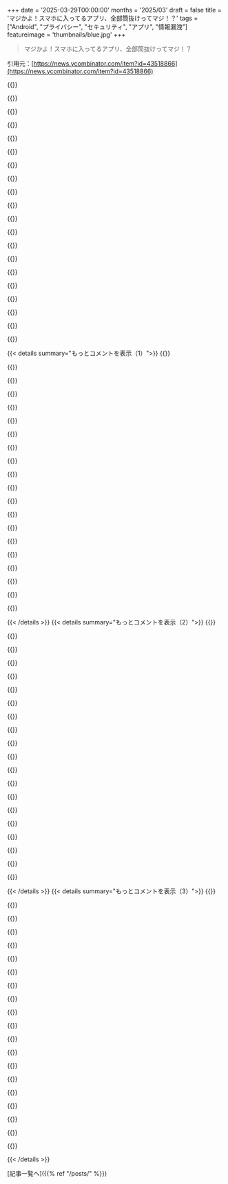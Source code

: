 +++
date = '2025-03-29T00:00:00'
months = '2025/03'
draft = false
title = 'マジかよ！スマホに入ってるアプリ、全部筒抜けってマジ！？'
tags = ["Android", "プライバシー", "セキュリティ", "アプリ", "情報漏洩"]
featureimage = 'thumbnails/blue.jpg'
+++

> マジかよ！スマホに入ってるアプリ、全部筒抜けってマジ！？

引用元：[https://news.ycombinator.com/item?id=43518866](https://news.ycombinator.com/item?id=43518866)

{{<matomeQuote body="ACTION_MAINの抜け穴については以前にも書かれてるよ。https://commonsware.com/blog/2020/04/05/android-r-package-vi...　Googleはこれを修正する気がないみたい。Android VDPに権限バイパスとして提出したらどうなるかな？作者によるバイパスに関するSOの質問もあるよ。https://stackoverflow.com/q/79527331" userName="captn3m0" createdAt="2025-03-30T02:37:34" color="">}}

{{<matomeQuote body="ACTION_MAINの抜け穴は、宣言するアプリにランチャーになることを義務付ければ最終的には修正できるかもね。正当な連携には、もっと具体的なintentが必要だと思う。もし変なゲームがデフォルトランチャーになるか聞かれたら、ユーザーは警戒して報告するか、間違って選択してホーム画面が壊れてPlay Storeで報告されると思う。ランチャークラスのアプリとして公開するには、自動テストとか面倒な要件も増えるはず。" userName="fluidcruft" createdAt="2025-03-30T15:49:27" color="#38d3d3">}}

{{<matomeQuote body="それはいいね。" userName="robertlagrant" createdAt="2025-03-31T14:31:50" color="">}}

{{<matomeQuote body="＞Googleはこれを修正する気がないんだね。<br>だからXPL-Extended（と以前のXPrivacyLua）みたいなプロジェクトが絶対に必要なんだ。これなしでAndroidスマホは使えない。" userName="3abiton" createdAt="2025-03-30T04:13:33" color="#ff5c5c">}}

{{<matomeQuote body="＞情報セキュリティのコミュニティが常に失敗するのは、自分とは違うニーズや優先順位を持つ人、時間がない人や技術力がない人も、プライバシーとセキュリティに値するってこと。<br>https://hachyderm.io/@evacide/114184706291051769" userName="rollcat" createdAt="2025-03-30T15:27:52" color="#785bff">}}

{{<matomeQuote body="XPrivactLuaや他のXposedMod/Magisk拡張機能はアプリのサンドボックスをぶっ壊すから、usereng/engビルド（テストデバイス）での実行を制限した方がいいよ。prodビルド（ユーザーデバイス）では、Work Profiles（GrapheneOSは最大31個まで並行してサポート）かPrivate Spaces（Android 15以降）を使って、アプリ同士を完全に隔離するのがおすすめ。" userName="ignoramous" createdAt="2025-03-30T08:21:23" color="">}}

{{<matomeQuote body="アプリのサンドボックスの受益者は誰？ユーザー？それとも企業？ユーザーなら、悪意のあるプロセスがアプリを改ざんできないから。企業なら、ユーザーがアプリを改造できないようにして、純粋な消費者にするから。技術に詳しい人にとっては後者の方が正確だと思うし、サンドボックスをぶっ壊してプロセスをいじるのは非常に重要だと思う。広告ブロッカーを注入したり、自動化したり、外観を変更したり。ユーザーにはそうする権利があるべき。" userName="v1ne" createdAt="2025-03-30T11:06:29" color="#38d3d3">}}

{{<matomeQuote body="私はユーザーだよ。<br>悪意のあるアプリは審査をすり抜けてくるし、安全じゃないコンテンツを処理しないといけない正直なアプリもある。脆弱性があってもアプリだけに影響するように、スマホの全部が危険に晒されないようにしないと。強力なサンドボックス、メモリと実行保護が安全な方法だよ。サンドボックスを破壊することが、消費者の権利とどう関係あるの？Lucky Patcherみたいにパッチを当ててリパックできるじゃん。" userName="subscribed" createdAt="2025-03-30T11:53:42" color="#ff33a1">}}

{{<matomeQuote body="＞技術に詳しい人がAndroidを改造したいなら、Pixelみたいにブートローダーのロック解除と再ロックをサポートするAndroidデバイスを買って、CalyxOS/GrapheneOS usereng/engビルドを焼くべき。" userName="ignoramous" createdAt="2025-03-30T14:10:38" color="#38d3d3">}}

{{<matomeQuote body="Googleが作った流れは、modderにとってすごく敵対的になってる。セキュリティと利便性のトレードオフになってるんだよね。昔のAndroidはそうじゃなかったのに。CyanogenModの機能がPure Androidを超えてた時代が懐かしい。GAppsの制限からPlay Integrityまで、自分の好みに合わせたAndroid OSを作って、銀行や決済アプリを使うのがほぼ不可能になった。Googleのせいで2台持ちだよ。" userName="3abiton" createdAt="2025-04-01T23:30:58" color="">}}

{{<matomeQuote body="ContactsとかStorageみたいに、App List Scopesが待ち遠しいね。マジで早くしてほしい。イギリスの銀行は、いくつか口座持ってるところ全部、アプリのリストを本部に送ってるんだって。Revolutが起動しなくなった時に気づいた。NatwestとNationwideはデータ収集の前に教えてくれるけど、気にしてないみたい。結局、バンキングアプリは専用のプロファイルに閉じ込めることになったけど、もっと閉じ込めたいわ。" userName="subscribed" createdAt="2025-03-30T11:49:23" color="#45d325">}}

{{<matomeQuote body="NatWestのこと言ってるね。NoRoot FirewallでNatWestがFacebookと頻繁に通信してるのを見たことあるよ(Android)。もちろんFacebookとInstagramのIP範囲は全部ブロックしてるけどさ。なんで銀行がFacebookにアプリを起動したことを伝える必要があるんだよ？！ありえない！これがiOSを使わない理由。ファイアウォールがないし(batterygateスキャンダルもあったし)。" userName="HenryBemis" createdAt="2025-03-30T14:34:44" color="#ff5733">}}

{{<matomeQuote body="Android 14だけど、F-DroidのInsularかPlay StoreのIslandってアプリに満足してるよ。アプリのインスタンスを好きなだけインストールできて、Work Profileに表示されるから、他のインスタンスの存在を知らないんだ。" userName="saturnite" createdAt="2025-03-30T13:19:38" color="#38d3d3">}}

{{<matomeQuote body="Work Profile機能のフロントエンドだね。<br>今はもうInsularを使うのは推奨されてないよ。A14ならShelterを使って。" userName="1oooqooq" createdAt="2025-03-30T16:19:06" color="">}}

{{<matomeQuote body="root化のセキュリティリスクについて、すごく参考になる説明を見つけたよ。<br>https://madaidans-insecurities.github.io/android.html<br><br>サンドボックスについても説明してくれてる。" userName="schnatterer" createdAt="2025-03-30T13:11:12" color="">}}

{{<matomeQuote body="そのリンク、なんか意図があるみたい。説明が雑すぎる(例えば、root化したスマホが本質的にセキュリティ境界を壊してるのか、それとも[Linuxみたいに]実装にバグがなければ安全なのかを全く区別してない)。自分のデバイスの主権を求めるユーザーに、崖から飛び降りろって言ってるみたい。" userName="dataflow" createdAt="2025-03-30T17:42:18" color="#38d3d3">}}

{{<matomeQuote body="dataflowが言ってるように、あのサイトは意図があるよね。Android v4からずっとroot化してるけど、問題ないよ。むしろ、スマホから削除したクソアプリのせいで攻撃リスクが減って、root化のリスクをある程度相殺してると思う。<br>もちろん、みんなにroot化を勧めてるわけじゃない。最近は、テック系の友達にも勧めなくなったよ(相談されたら別だけど)。<br>root化してる人は、スマホを完全にコントロールできるって知ってるよね。例えば、トラッカーがたくさん入ってるけど、他に選択肢がないアプリとか。root化すれば、開発者の思うがままじゃなくて、自分のやりたいように使えるんだ。<br>root化にはリスクもあるけど、メリットの方が大きい。" userName="hilbert42" createdAt="2025-03-31T03:32:36" color="#785bff">}}

{{<matomeQuote body="Madaidanの記事は“セキュリティ至上主義”で有名で、ユーザーの自由を犠牲にしてることが多い。プライバシーを考えると現実的じゃないよね。デバイスを“改ざん”から守るだけのセキュリティに何の意味があるの？もちろん、セキュリティが高い方が良いけど、まずはスパイ行為をやめてほしい。完璧なセキュリティがあれば、Googleだけが全てのデータにアクセスできて、Googleだけがデータ収集を止められるってこと。" userName="max-privatevoid" createdAt="2025-03-30T18:52:05" color="#ff5c5c">}}

{{<matomeQuote body="rootアクセスの危険性について、もう一つ見つけたことを追加したい。<br>＞The term [rooting] generally also includes the functionality for making runtime code patches (eg. with Zygisk) and making runtime filesystem modifications (eg. Magisk modules).<br>＞Out of the many root-enabled apps I've studied or reverse engineered, the vast majority fail to handle arbitrary inputs properly (especially filenames). For example, some root-supporting file managers turn a seemingly benign action like listing a directory into local privilege escalation. This is trivially exploitable, especially with browsers auto-downloading files with server-provided filenames to /sdcard/Download/.<br>＞To avoid repeated root access UI prompts, some apps spawn a long-running shell session, write commands to stdin, and rely on parsing stdout and searching for the shell prompt to determine when commands complete. This approach is prone to desync, which can lead to commands being skipped or other inputs being interpreted as commands.<br>＞All in all, I simply do not trust most root-enabled apps to not leave a gaping security hole, so I avoid them entirely. There are apps that do handle root access in what I would consider a more proper way, by spawning a daemon as root and then talking to the daemon over a well defined binary protocol. Unfortunately, this approach is the extreme minority。<br>要するにroot化アプリは信用ならないってことだね。" userName="schnatterer" createdAt="2025-03-31T19:18:07" color="#45d325">}}

{{<matomeQuote body="root権限好きな人として言いたいのは、GrapheneOSとかCalyxOSみたいなディストリとか、VPN経由のrootなしフィルタリングも選択肢としてあるってことだよね。バックアップさえあれば、rootなしでも普段の生活なんとかなるかも。どうしてもって時はroot化して、OTAアップデートでまたroot化解除すればいいし:D<br><br>https://github.com/schnatterer/rooted-graphene/<br>GrapheneOSにはSeedvaultより良いバックアップ機能を提供してほしいな。" userName="schnatterer" createdAt="2025-03-31T19:14:58" color="">}}

{{< details summary="もっとコメントを表示（1）">}}
{{<matomeQuote body="Androidチームによる、もっと最近の(2023年)サンドボックスと隔離の概要はここにあるよ:<br>https://arxiv.org/html/1904.05572v3/<br>(セクション4.3)" userName="ignoramous" createdAt="2025-03-30T14:18:46" color="">}}

{{<matomeQuote body="＞Androidのセキュリティ設計は基本的に、複数パーティ認証モデルに基づいているんだって。つまり、関係者全員が承認した場合にのみアクションが実行されるってこと。<br>＞関係者っていうのは、ユーザー、プラットフォーム、開発者（コンテンツプロデューサーやサービスプロバイダーを暗黙的に表している）のこと。誰か1人でも拒否権を行使できる。<br>これってユーザーにとってアンチじゃない？アプリ開発者が私の決定を拒否できるって明言してるじゃん…" userName="NotPractical" createdAt="2025-03-30T18:15:19" color="#38d3d3">}}

{{<matomeQuote body="責任共有モデルでは、そういう拒否権もアリなんじゃない？エンドユーザー（アプリからしたら泥棒かスパイかサルか、ほんとにデバイスの所有者かなんてわからない）がアクションを承認したからって、OSとアプリが承認する必要はないわけだし。 power userには厳しいのはわかるけど、Androidは全人類の50%が使ってて、“sudo make me a sandwich”レベルのコントロールを求めてる人がどれだけいるかなんて、誰にもわからないでしょ。" userName="ignoramous" createdAt="2025-03-31T13:56:56" color="">}}

{{<matomeQuote body="リンクありがとう。package visibility restrictionの導入以来、抜け穴は既にあって、ほとんどの人がその抜け穴を知ってるみたいだね。<br>＞Googleはこれを修正することを拒否している<br>Googleのエンジニアがこの広く使われている抜け穴を知らないとは思えないけど、修正を拒否したっていうソースはあるの？" userName="nexle" createdAt="2025-03-30T03:09:07" color="#ff33a1">}}

{{<matomeQuote body="その抜け穴は5年前に公開されてから、ずっと修正されてないじゃん。Googleの誰かに、修正を拒否してるって公式文書に書いてもらわないとダメなの？" userName="AznHisoka" createdAt="2025-03-30T03:30:27" color="">}}

{{<matomeQuote body="＞修正を拒否している<br>Googleは、Private SpaceとWork Profileで、(互換性を壊さずに)同じような隔離の問題に対処してるよ:<br>https://source.android.com/docs/security/features/private-sp..." userName="ignoramous" createdAt="2025-03-30T03:57:37" color="">}}

{{<matomeQuote body="セキュリティの問題なら、月例セキュリティパッチでリリースするべきだよね。Private Spaceも根本的な問題を解決してるとは思えない。4つのアプリがあって、互いに知られたくないなら、1つをメインプロファイル、ワークプロファイル、アプリロッカーに入れれば、最後の1つを入れる場所がなくなっちゃう。アプリロッカーの仕組みは、何十個ものサンドボックスには対応できないんだよ。" userName="whs" createdAt="2025-03-30T08:49:23" color="#ff5c5c">}}

{{<matomeQuote body="そういう答えを求めてないのはわかってるんだけど、ユーザープロファイルを使えるよ。標準のAOSP Androidでも複数のユーザーを作れるし、特定のAOSP由来のものなら、通知の転送もできる。Application List Scopesが追加されるまでは（ロードマップにあると思うけど）、ユーザーが連絡先リストの特定の連絡先だけ、ストレージ内の特定のフォルダだけをアプリに嘘をつけるのと同じようにね。" userName="subscribed" createdAt="2025-03-30T11:57:27" color="">}}

{{<matomeQuote body="悪意があるよね。明らかに報告された脆弱性を回避するために、複雑すぎる機能をリリースし続けて、power userを黙らせて、企業のシステム管理者を喜ばせてるんだ。残りの99.9%のユーザーは脆弱性を抱えたまま。広告ネットワークにとっては非常に有利。Androidを維持してる広告ネットワークがそうするのは当然だよね。" userName="1oooqooq" createdAt="2025-03-30T16:22:01" color="#45d325">}}

{{<matomeQuote body="AndroidのVDPに提出するのは良い考えだと思うけど、「意図通り」って言われて終わるかもね。" userName="ErigmolCt" createdAt="2025-03-30T09:56:13" color="">}}

{{<matomeQuote body="理想的なのは（俺的には「意図通り」）、例えば5個のアプリをmanifestでサポートして、開発者がもっと必要ならGoogleに例外申請する（AWSの制限緩和みたいに）。アプリごとに理由を添えて。" userName="gregw2" createdAt="2025-03-30T13:24:55" color="">}}

{{<matomeQuote body="みんな忘れちゃってるかもしれないけど、Androidはもともと相互運用性を念頭に置いて設計されたんだよね。システム開発もコミュニティの意見も、こんなに変わっちゃったのが悲しい。" userName="TeMPOraL" createdAt="2025-03-30T14:13:52" color="">}}

{{<matomeQuote body="「この修正を拒否した」ってどういうこと？Googleは、そのフィルターを要求するアプリの公開を拒否するよ。Playストアのlauncher以外は。" userName="izacus" createdAt="2025-03-30T03:48:20" color="#785bff">}}

{{<matomeQuote body="それって、記事の47個中31個のアプリがこのフィルターを持っていたって主張と矛盾してない？" userName="whatevertrevor" createdAt="2025-03-30T04:29:47" color="#38d3d3">}}

{{<matomeQuote body="「似たような」ってことは、言ってることが本当じゃないってこと？" userName="cAtte_" createdAt="2025-03-30T05:37:42" color="">}}

{{<matomeQuote body="筆者は、このハックが広く使われていて、PlayストアのSnapchatやFacebookなどのアプリにも含まれているって言ってるね。" userName="jim201" createdAt="2025-03-30T04:11:50" color="">}}

{{<matomeQuote body="HSBC銀行のアプリがこれを使ってて、Playストアにあるよ。" userName="Mindwipe" createdAt="2025-03-30T10:33:44" color="#ff5733">}}

{{<matomeQuote body="どうしてもネイティブの「アプリ」が必要な理由がマジでわからん。いまだに、ウェブサイト/ウェブアプリで済むアプリしか見たことないわ。むしろウェブアプリの方が良くなる場合が多いと思う。<br>アプリのメリットは、開発者がいらない個人情報にアクセスできることくらい。<br>あと「App Store」に出せること。でも「App Store」なんてApple/Googleが売上の分け前をかすめ取るための不必要なコンセプトじゃん。<br>ウェブブラウザはサンドボックスも優秀だし（完璧じゃないけど）、審査料もかからないし、誰でもアクセスできる。" userName="turblety" createdAt="2025-03-30T05:53:28" color="#ff5733">}}

{{<matomeQuote body="シンプルで使いやすいUXってことだね。実際、スマホのwebappってマジでイマイチなの多いじゃん？ネイティブアプリと比べるとUXが全然違うんだよね。テキスト選択させないでほしいし、毎回pull to refreshとかマジ勘弁。あと、左スワイプで前のページに戻るのとかもやめてほしい。回避策はあるんだろうけど、Silk libraryってのが結構ネイティブに近いらしいよ。でも、有料ってのが、やっぱ簡単じゃないってことだよね。" userName="xxprogamerxy" createdAt="2025-03-30T07:35:24" color="#ff5733">}}

{{<matomeQuote body="＞テキスト選択させないでほしいとか、pull to refreshとか、左スワイプで前のページに戻るとか”マジで意味不明。テキスト選択できないのとか、マジで敵意しか感じない。ただの嫌がらせでしょ？あと、複数ページ開けないのもクソ。まじで作業効率落ちるわ。ネイティブアプリのUXはゴミだけど、ネイティブだからってわけじゃないんだよね。デスクトップアプリは、まだマシなのあるし。モバイルのUXパターンとかUIフレームワークが悪いんだよ。" userName="fauigerzigerk" createdAt="2025-03-30T09:00:04" color="">}}


{{< /details >}}
{{< details summary="もっとコメントを表示（2）">}}
{{<matomeQuote body="MacOSのネイティブアプリって、基本的にボタンとかのクリックできる要素以外はテキスト選択できるよね。" userName="tshaddox" createdAt="2025-03-30T14:31:06" color="">}}

{{<matomeQuote body="ブラウザアプリにも良いところはあるよ。<br>・テキスト選択できる<br>・拡大縮小できる<br>・広告ブロッカー使える<br>・ソースコード見れる<br><br>ネイティブアプリのメリットは<br>・動作がスムーズ(ナビゲーション、スクロール、アニメーションとか)<br>・パフォーマンスが良い(JavaScriptはネイティブに勝てない)<br>・ハードウェア使える(オーディオ、ビデオとか)。ブラウザじゃできないことたくさんある<br>・ウィジェット便利<br>・アプリのアイコンが目印になるから、サイトよりアプリをプッシュする" userName="mojuba" createdAt="2025-03-30T08:12:35" color="#ff33a1">}}

{{<matomeQuote body="言ってることは、ちゃんと開発されたPWAでもできるよ。もちろん、ウィジェットとか、もっと深いシステム連携(電話のコントロールとか)は無理だけどね。" userName="blacklight" createdAt="2025-03-30T09:17:27" color="#38d3d3">}}

{{<matomeQuote body="ブラウザで本格的な音楽シンセ作ってみたら？バッテリーすぐなくなると思うけど。" userName="mojuba" createdAt="2025-03-30T12:11:24" color="">}}

{{<matomeQuote body="＞ブラウザアプリの利点”って言ってるけど、Webアプリが今のUIに向いてない技術で作られてるからそうなってるだけじゃん？テキストを処理するエンジンが、無理やりUIのレンダリングエンジンやってるみたいなもん。<br><br>つまり<br>・ボタンとかまで全部選択できる<br>・拡大縮小でUX崩壊する。開発者がdisableにするか、ハックする必要がある<br><br>ブログならいいけど、UIには向いてない" userName="divan" createdAt="2025-03-30T13:42:00" color="#ff5733">}}

{{<matomeQuote body="＞テキスト選択できないのは”UXが悪いだけじゃなくて、マジでユーザーに敵対してる。" userName="nodar86" createdAt="2025-03-30T13:22:31" color="">}}

{{<matomeQuote body="UIでテキスト選択したいと思ったことないなー。昔、エラーメッセージをコピーしたかったことはあったけど、選択できなくてもコピーできたし。<br>メニューバーとか、テキストボックスのラベルとか、ダイアログのタイトルとか、間違って選択したくないし。" userName="crazygringo" createdAt="2025-03-30T14:24:21" color="">}}

{{<matomeQuote body="いやいや、具体的な例がないのは弱点だって。てか、人の気持ちを決めつけるなんてマジありえなくない？個人的な話にするならさ。そもそも、なんでメニューのラベルを選べる必要があるの？そんなの、今まで使ったどのOSにもないじゃん。変えたいなら理由を説明すべきじゃね？HNで人を批判するより、何か役に立つ情報を提供してよ。少なくとも俺は自分の経験を話したし、それもデータの一つじゃん。自分の経験を語るのがエゴなの？" userName="crazygringo" createdAt="2025-03-30T19:15:41" color="">}}

{{<matomeQuote body="例えば、日本に行って日本語のアプリを使うことになったとするじゃん？そしたら、翻訳するためにテキストを選択することすらできなくて超イライラすると思うよ。少なくとも最近のAndroidには、アプリ切り替え画面でテキストを選択できるOCRみたいな機能があるけどね。" userName="nazgul17" createdAt="2025-03-30T21:29:38" color="#ff5c5c">}}

{{<matomeQuote body="一部の機能を無効にできないブラウザを作ってる会社の動機って何なんだろうね？それって、ネイティブアプリの方がずっと優れてるってことじゃん（例えば、Safariのスワイプで戻る機能とか。10万回以上スワイプバックしてるけど、一度も意図的にやったことないし）。" userName="jonplackett" createdAt="2025-03-30T08:49:11" color="">}}

{{<matomeQuote body="＞I have never ever swiped back intentionally in over 100000 swipe backs<br>それマジな質問だけど、スワイプバックするときって、何がしたいの？" userName="rezonant" createdAt="2025-03-30T11:25:00" color="">}}

{{<matomeQuote body="それってマジで奇妙な意見だよね。ノートPCにネイティブアプリがある理由もないって言いたいの？それって、本質的には同じことじゃん。ネイティブアプリにしかできないことってたくさんあるんだよ。例えば、重いビデオやオーディオ編集、大量のRAMの使用、GPUコンピューティングの利用とか。ブラウザじゃ無理でしょ。" userName="jb1991" createdAt="2025-03-30T09:13:40" color="#45d325">}}

{{<matomeQuote body="デスクトップでは生産的な作業をするから、アプリにはネイティブな機能が必要なんだよ。モバイルアプリは主に消費、表示、閲覧がメインで、複雑なインタラクションはないじゃん。" userName="nsonha" createdAt="2025-03-31T16:16:39" color="">}}

{{<matomeQuote body="コンテンツ制作にiPadを使ってる人も多いよ。ちょっと視野が狭いんじゃない？iPhoneで撮影された長編映画もあるし、少なくとも2本はOscar受賞監督が撮ってるんだよ！モバイルブラウザで撮ったんじゃないよ。" userName="jb1991" createdAt="2025-03-31T17:05:42" color="#ff5733">}}

{{<matomeQuote body="＞I still、will never understand the need for native “Apps”。 To this day、I have never seen an “App” that couldn’t simply have been a website/webapp。<br>ネイティブアプリとWebアプリが両方ともiOSで使える場合、バッテリーの消費量や動作の遅さに大きな違いがあることが多いよね。あと、他の人も言ってるように、オフラインで使えるアプリも欲しいし、例えば地図とかメモとか。<br>AppleとGoogleのやり方は好きじゃないけど、Webアプリだけになるのは未来じゃないと思うな。だから、Chromebookの代わりに本物のコンピュータを使うつもり。" userName="setopt" createdAt="2025-03-30T07:20:10" color="#ff33a1">}}

{{<matomeQuote body="＞In cases where a native app and web app are both available on iOS、there’s often a huge difference in battery usage and sluggishness。<br>マジそれな、ネイティブのInstagramがSafariで複数のサイトを見るよりもバッテリー消費が早いみたいな。<br>＞For the same reason I won’t replace my real computer with a Chromebook for the foreseeable future。<br>＞real computer<br>最近のアプリって、WebラッパーかElectronアプリばっかじゃん。" userName="wiseowise" createdAt="2025-03-30T08:12:21" color="">}}

{{<matomeQuote body="＞Where most of the modern applications are either web wrappers or Electron apps。<br>Linuxみたいな時代遅れのプラットフォームに固執してるならそうかもね。Macなら、ネイティブアプリの方がWebラッパーよりもずっとパワフルで使いやすいよ。Linuxユーザーは、ブラウザでコンピュータを使うっていう壊れたやり方を他のプラットフォームにも押し付けようとするけど、他のプラットフォームは高品質なソフトウェアに慣れてるんだよね。" userName="carlosjobim" createdAt="2025-03-30T13:20:04" color="">}}

{{<matomeQuote body="良い感じのネイティブMacアプリも減ってきてるよね。" userName="mattl" createdAt="2025-03-30T15:56:03" color="">}}

{{<matomeQuote body="PWAってオフラインでも使えるじゃん。批判する前にちゃんと理解してる？" userName="jampekka" createdAt="2025-03-30T08:12:28" color="">}}

{{<matomeQuote body="言いたいことは一部わかるよ。企業が顧客のショッピングトークン集めたり、カスタマーサービスに連絡取ったりするために出してるアプリは、ウェブサイトの方が絶対良いよね。でもオフラインで動くアプリも欲しいし、自分のデータをコントロールできないサービスに預けたくないんだよね。山とかでOsmand/Organic Mapsみたいなオフライン地図アプリ使いたいし。可能な限り、アプリはオフライン優先で作って、必要な時だけネット使うようにしてほしい。ネット必須なアプリはウェブアプリでいいじゃん。" userName="chme" createdAt="2025-03-30T07:08:53" color="#ff5733">}}


{{< /details >}}
{{< details summary="もっとコメントを表示（3）">}}
{{<matomeQuote body="マジごめん。全然わかんない。モバイルウェブってマジで使いにくいし、アプリの方が全然良いじゃん。最後にモバイルウェブでフライト予約したのいつ？ブラウザのスペース無駄じゃん？アプリなら認証情報キャッシュしてFaceIDでログインできるのに、毎回ログインとかありえない。" userName="rzz3" createdAt="2025-03-30T07:13:23" color="">}}

{{<matomeQuote body="マジで、ホテルとかフライトの予約はウェブの方が良いって。複数のウィンドウで簡単に料金とか比較できるし。アプリ使う人の気持ちがわかんない。マジでめんどくさい。" userName="wodenokoto" createdAt="2025-03-30T07:34:37" color="">}}

{{<matomeQuote body="デスクトップとスマホを比べてるじゃん。デスクトップなら色々できるけど、スマホで複数タブとかマジ無理。" userName="pasc1878" createdAt="2025-03-30T13:50:24" color="">}}

{{<matomeQuote body="＞Having to log in every time<br>それ、壊れたウェブアプリじゃん。今使ってるHacker Newsは毎回ログインしなくてもいいよ？<br>＞when the app can just cache my authentication and FaceID me<br>それも壊れたログインフォームじゃん。Hacker NewsもパスワードマネージャーのおかげでFace IDでログインできるし。Passkeysも使えるし。" userName="whstl" createdAt="2025-03-30T10:14:58" color="#785bff">}}

{{<matomeQuote body="アプリでしか使えないサービスも増えてるよね。例えばRevolutみたいな金融アプリとか。Androidのエコシステム全体がGoogleに管理されてるのも問題。カスタムAndroid ROMも使えるけど、Play Integrity API使ってるアプリは使えなくなるし。" userName="ulrikrasmussen" createdAt="2025-03-30T06:13:15" color="#ff33a1">}}

{{<matomeQuote body="最悪なのはイギリスのNHSアプリ。ただのwebviewなのにアプリでしか使えないとか意味不明。" userName="IshKebab" createdAt="2025-03-30T07:21:52" color="">}}

{{<matomeQuote body="NHSのウェブページも同じ感じだよ。<br>iOSアプリの方がtouch IDとかfaceIDでログインできて便利。ウェブページはcookie求めるくせに、設定覚えられないみたい。" userName="pasc1878" createdAt="2025-03-30T13:49:07" color="">}}

{{<matomeQuote body="バンコクで地震があった時、Grab（Uberみたいなやつ）のおかげでタクシー呼んで子供たちを家に帰せたんだ。携帯のネットワークはほぼ一日中ダウンしてたけどね。みんな家族や友達の安否を知りたがってるから、Grabは回線が悪い状況でも最適化されてるんだろうね。UDPとかに切り替えてるんじゃないかな。ウェブアプリじゃなくて助かったよ。他の多くのケースでは同意だけどね。" userName="xenator" createdAt="2025-03-30T06:14:00" color="#38d3d3">}}

{{<matomeQuote body="ブラウザで動画アプリってどう作るの？例えば、動画撮って編集するとか。" userName="baxtr" createdAt="2025-03-30T06:41:46" color="">}}

{{<matomeQuote body="ちょっと言い過ぎな部分もあるけど、大体は合ってると思うな。多くのネイティブアプリは、ウェブアプリでも十分作れたはず。iOSでウェブアプリをホーム画面に追加できるけど、分かりにくいし使ってる人も少ないよね。FirefoxがPWAをサポートしてくれないのは謎。" userName="sph" createdAt="2025-03-30T06:57:33" color="#38d3d3">}}

{{<matomeQuote body="CapCutみたいな、スマホのカメラにアクセスして動画をキャプチャできるやつだよ。" userName="baxtr" createdAt="2025-03-30T07:01:25" color="">}}

{{<matomeQuote body="カレンダーとか、メモとか、メールとか、ネットに繋がってなくても使えるアプリって結構あるよね。オンラインになった時に同期してくれればいいし。" userName="halper" createdAt="2025-03-30T06:18:35" color="#ff5c5c">}}

{{<matomeQuote body="ああ、それね。実装がクソな場合が多いけど、ウェブアプリでもservice workers使えばできるよ。ホーム画面にインストールして、ネット接続なしで使えるようにね。" userName="turblety" createdAt="2025-03-30T06:24:49" color="#45d325">}}

{{<matomeQuote body="一番基本的なアプリ、メモ帳ですら、ネイティブの方が好きだな。Google KeepとかNotionからapple notesに移動すると違いがわかる。テキストが長くなると、ウェブアプリはコンテンツを読み込めなくなるんだよね。ブラウザが全てを解決するなんて言わないで。Notepad．exeとかviの代わりになれないウェブアプリが多いんだから。" userName="zer0zzz" createdAt="2025-03-30T05:59:15" color="#38d3d3">}}

{{<matomeQuote body="Hacker Newsが好き。<br>この記事昨日見つけてreddit androidに投稿したんだけど、https://old．reddit．com/r/Android/comments/1jmwg4w/everyone_k…<br>0票で、コメントは落ち込んでる人かボットばっかり。ここでは上位2位だし、面白いコメントが多い。サブレディットにもよるけど、r/androidは最悪。" userName="aucisson_masque" createdAt="2025-03-30T16:01:23" color="#785bff">}}

{{<matomeQuote body="マジレスすると、r/androidとか他のサブレよりも過疎ってる気がするんだよね。reddit全体が死んだインターネット理論に当てはまるかも。あと、特定のテーマのサブレは、そのテーマに利権持ってる人がモデレーターやってて、コミュニティのためになってない気がする。MetaのLlamaのライセンスについて詳しく書いた投稿が、r/LocalLlamaのモデレーターに理由もなく削除されたし。redditの粛清でモデレーターがredditの社員に変わった時、企業に場所を売ったのかもね。" userName="diggan" createdAt="2025-03-30T17:46:26" color="">}}

{{<matomeQuote body="モデレーションはRedditの弱点だよね。任期なしの君主制がウェブサイトでうまくいくなんて、Redditは何考えてるんだろ？ユーザーがモデレーションについてフィードバックできる投票もないし。/r/moviesみたいに映画ポスターにしか興味ないサブレとか、/r/runningみたいに週ごとのスレッド以外はほとんど話題にされないサブレとかあるし。" userName="Mistletoe" createdAt="2025-03-30T18:23:36" color="">}}

{{<matomeQuote body="redditの良いところは、大衆向けのサブレをフォローしなくてもいいところ。メンバーが多いサブレはだいたいひどい。/r/<city_name>runningみたいなニッチなサブレを見つけると、モデレーターはコミュニティのために面白いことをしてくれるし、スラングとかスパムに対処するだけじゃなくて、コミュニティを育ててくれる。" userName="xmprt" createdAt="2025-03-30T19:10:01" color="#38d3d3">}}

{{<matomeQuote body="大きいサブレの意見には賛成だけど、ニッチなサブレもモデレーションの問題があると思う。人気が出ると、モデレーションが気に入らなくても新しいサブレを作るのは難しい。昔、r/lgbtのモデレーターが暴走してr/ainbowができたけど、ほとんどの人はlgbtに行くよね。モデレーターは誰にも縛られてないから、redditがサブレをフォークしやすくすればいいと思う。" userName="hn_throwaway_99" createdAt="2025-03-30T19:31:27" color="">}}

{{<matomeQuote body="＞ Find a more niche subreddit like /r/<city_name>running<br>＞もっとニッチなsubredditを見つけろ、例えば/r/<city_name>runningみたいな<br>アメリカならそうかもね。redditユーザーの半分はアメリカ人みたいだし、runningみたいな一般的な話題ならね。でも、ローカルLLMについて議論できる場所はほとんどないし、モデレーターが議論を邪魔してるなら、どうしようもないよね。" userName="diggan" createdAt="2025-04-01T11:36:29" color="">}}


{{< /details >}}


[記事一覧へ]({{% ref "/posts/" %}})
